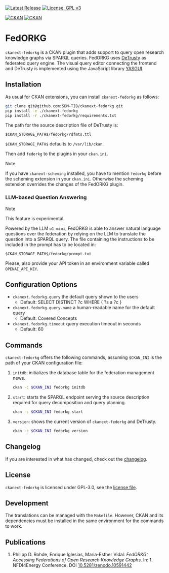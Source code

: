 [![Latest Release](http://img.shields.io/github/release/SDM-TIB/ckanext-fedorkg.svg?logo=github)](https://github.com/SDM-TIB/ckanext-fedorkg/releases)
[![License: GPL v3](https://img.shields.io/github/license/SDM-TIB/ckanext-fedorkg?color=blue)](LICENSE.md)

[![CKAN](https://img.shields.io/badge/ckan-2.10-orange.svg?style=flat-square)](https://github.com/ckan/ckan/tree/2.10) [![CKAN](https://img.shields.io/badge/ckan-2.9-orange.svg?style=flat-square)](https://github.com/ckan/ckan/tree/2.9)

# FedORKG

`ckanext-fedorkg` is a CKAN plugin that adds support to query open research knowledge graphs via SPARQL queries.
FedORKG uses [DeTrusty](https://github.com/SDM-TIB/DeTrusty/) as federated query engine.
The visual query editor connecting the frontend and DeTrusty is implemented using the JavaScript library [YASGUI](https://github.com/TriplyDB/yasgui).

## Installation

As usual for CKAN extensions, you can install `ckanext-fedorkg` as follows:

```bash
git clone git@github.com:SDM-TIB/ckanext-fedorkg.git
pip install -e ./ckanext-fedorkg
pip install -r ./ckanext-fedorkg/requirements.txt
```

The path for the source description file of DeTrusty is:

```
$CKAN_STORAGE_PATH$/fedorkg/rdfmts.ttl
```

`$CKAN_STORAGE_PATH$` defaults to `/var/lib/ckan`.

Then add `fedorkg` to the plugins in your `ckan.ini`.

> [!NOTE]
> If you have `ckanext-scheming` installed, you have to mention `fedorkg` before the scheming extension in your `ckan.ini`.
> Otherwise the scheming extension overrides the changes of the FedORKG plugin.

### LLM-based Question Answering

> [!NOTE]
> This feature is experimental.

Powered by the LLM `o1-mini`, FedORKG is able to answer natural language questions over the federation by relying on the LLM to translate the question into a SPARQL query.
The file containing the instructions to be included in the prompt has to be located in:

```
$CKAN_STORAGE_PATH$/fedorkg/prompt.txt
```

Please, also provide your API token in an environment variable called `OPENAI_API_KEY`.

## Configuration Options

- `ckanext.fedorkg.query` the default query shown to the users
  - Default: SELECT DISTINCT ?c WHERE { ?s a ?c }
- `ckanext.fedorkg.query.name` a human-readable name for the default query
  - Default: Covered Concepts 
- `ckanext.fedorkg.timeout` query execution timeout in seconds
  - Default: 60

## Commands

`ckanext-fedorkg` offers the following commands, assuming `$CKAN_INI` is the path of your CKAN configuration file:

1. `initdb`: initializes the database table for the federation management news.
   ```bash
   ckan -c $CKAN_INI fedorkg initdb
   ```
2. `start`: starts the SPARQL endpoint serving the source description required for query decomposition and query planning.
   ```bash
   ckan -c $CKAN_INI fedorkg start
   ```
3. `version`: shows the current version of `ckanext-fedorkg` and DeTrusty.
   ```bash
   ckan -c $CKAN_INI fedorkg version
   ```

## Changelog

If you are interested in what has changed, check out the [changelog](CHANGELOG.md).

## License

`ckanext-fedorkg` is licensed under GPL-3.0, see the [license file](LICENSE).

## Development

The translations can be managed with the `Makefile`.
However, CKAN and its dependencies must be installed in the same environment for the commands to work.

## Publications

1. Philipp D. Rohde, Enrique Iglesias, Maria-Esther Vidal: _FedORKG: Accessing Federations of Open Research Knowledge Graphs_. In: 1. NFDI4Energy Conference. DOI [10.5281/zenodo.10591442](https://doi.org/10.5281/zenodo.10591442)